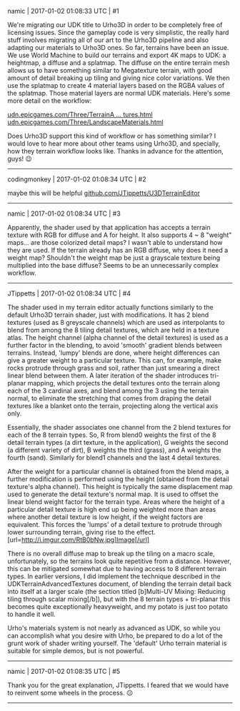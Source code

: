 namic | 2017-01-02 01:08:33 UTC | #1

We're migrating our UDK title to Urho3D in order to be completely free of licensing issues. Since the gameplay code is very simplistic, the really hard stuff involves migrating all of our art to the Urho3D pipeline and also adapting our materials to Urho3D ones. So far, terrains have been an issue. We use World Machine to build our terrains and export 4K maps to UDK: a heightmap, a diffuse and a splatmap. The diffuse on the entire terrain mesh allows us to have something similar to Megatexture terrain, with good amount of detail breaking up tiling and giving nice color variations. We then use the splatmap to create 4 material layers based on the RGBA values of the splatmap. Those material layers are normal UDK materials. Here's some more detail on the workflow: 

[udn.epicgames.com/Three/TerrainA ... tures.html](http://udn.epicgames.com/Three/TerrainAdvancedTextures.html)
[udn.epicgames.com/Three/LandscapeMaterials.html](http://udn.epicgames.com/Three/LandscapeMaterials.html)

Does Urho3D support this kind of workflow or has something similar? I would love to hear more about other teams using Urho3D, and specially, how they terrain workflow looks like. Thanks in advance for the attention, guys!  :wink:

-------------------------

codingmonkey | 2017-01-02 01:08:34 UTC | #2

maybe this will be helpful
[github.com/JTippetts/U3DTerrainEditor](https://github.com/JTippetts/U3DTerrainEditor)

-------------------------

namic | 2017-01-02 01:08:34 UTC | #3

Apparently, the shader used by that application has accepts a terrain texture with RGB for diffuse and A for height. It also supports 4 ~ 8 "weight" maps... are those colorized detail maps? I wasn't able to understand how they are used. If the terrain already has an RGB diffuse, why does it need a weight map? Shouldn't the weight map be just a grayscale texture being multiplied into the base diffuse? Seems to be an unnecessarily complex workflow.

-------------------------

JTippetts | 2017-01-02 01:08:34 UTC | #4

The shader used in my terrain editor actually functions similarly to the default Urho3D terrain shader, just with modifications. It has 2 blend textures (used as 8 greyscale channels) which are used as interpolants to blend from among the 8 tiling detail textures, which are held in a texture atlas. The height channel (alpha channel of the detail textures) is used as a further factor in the blending, to avoid 'smooth' gradient blends between terrains. Instead, 'lumpy' blends are done, where height differences can give a greater weight to a particular texture. This can, for example, make rocks protrude through grass and soil, rather than just smearing a direct linear blend between them. A later iteration of the shader introduces tri-planar mapping, which projects the detail textures onto the terrain along each of the 3 cardinal axes, and blend among the 3 using the terrain normal, to eliminate the stretching that comes from draping the detail textures like a blanket onto the terrain, projecting along the vertical axis only.

Essentially, the shader associates one channel from the 2 blend textures for each of the 8 terrain types. So, R from blend0 weights the first of the 8 detail terrain types (a dirt texture, in the application), G weights the second (a different variety of dirt), B weights the third (grass), and A weights the fourth (sand). Similarly for blend1 channels and the last 4 detail textures.

After the weight for a particular channel is obtained from the blend maps, a further modification is performed using the height (obtained from the detail texture's alpha channel). This height is typically the same displacement map used to generate the detail texture's normal map. It is used to offset the linear blend weight factor for the terrain type. Areas where the height of a particular detail texture is high end up being weighted more than areas where another detail texture is low height, if the weight factors are equivalent. This forces the 'lumps' of a detail texture to protrude through lower surrounding terrain, giving rise to the effect. [url=http://i.imgur.com/RtB0bNw.jpg]Image[/url]

There is no overall diffuse map to break up the tiling on a macro scale, unfortunately, so the terrains look quite repetitive from a distance. However, this can be mitigated somewhat due to having access to 8 different terrain types. In earlier versions, I did implement the technique described in the UDKTerrainAdvancedTextures document, of blending the terrain detail back into itself at a larger scale (the section titled [b]Multi-UV Mixing: Reducing tiling through scalar mixing[/b]), but with the 8 terrain types + tri-planar this becomes quite exceptionally heavyweight, and my potato is just too potato to handle it well.

Urho's materials system is not nearly as advanced as UDK, so while you can accomplish what you desire with Urho, be prepared to do a lot of the grunt work of shader writing yourself. The 'default' Urho terrain material is suitable for simple demos, but is not powerful.

-------------------------

namic | 2017-01-02 01:08:35 UTC | #5

Thank you for the great explanation, JTippetts. I feared that we would have to reinvent some wheels in the process.  :neutral_face:

-------------------------

